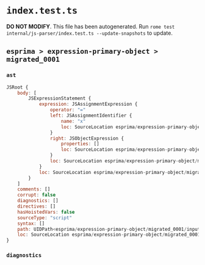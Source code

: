 # `index.test.ts`

**DO NOT MODIFY**. This file has been autogenerated. Run `rome test internal/js-parser/index.test.ts --update-snapshots` to update.

## `esprima > expression-primary-object > migrated_0001`

### `ast`

```javascript
JSRoot {
	body: [
		JSExpressionStatement {
			expression: JSAssignmentExpression {
				operator: "="
				left: JSAssignmentIdentifier {
					name: "x"
					loc: SourceLocation esprima/expression-primary-object/migrated_0001/input.js 1:0-1:1 (x)
				}
				right: JSObjectExpression {
					properties: []
					loc: SourceLocation esprima/expression-primary-object/migrated_0001/input.js 1:4-1:7
				}
				loc: SourceLocation esprima/expression-primary-object/migrated_0001/input.js 1:0-1:7
			}
			loc: SourceLocation esprima/expression-primary-object/migrated_0001/input.js 1:0-1:7
		}
	]
	comments: []
	corrupt: false
	diagnostics: []
	directives: []
	hasHoistedVars: false
	sourceType: "script"
	syntax: []
	path: UIDPath<esprima/expression-primary-object/migrated_0001/input.js>
	loc: SourceLocation esprima/expression-primary-object/migrated_0001/input.js 1:0-1:7
}
```

### `diagnostics`

```

```
